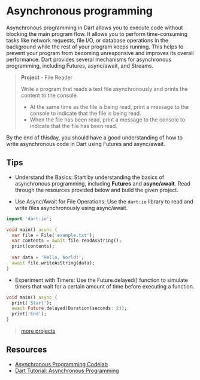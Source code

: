 # Asynchronous programming

Asynchronous programming in Dart allows you to execute code without blocking the main program flow. It allows you to perform time-consuming tasks like network requests, file I/O, or database operations in the background while the rest of your program keeps running. This helps to prevent your program from becoming unresponsive and improves its overall performance. Dart provides several mechanisms for asynchronous programming, including Futures, async/await, and Streams.

> **Project** - File Reader
> 
> Write a program that reads a text file asynchronously and prints the content to the console.
> - At the same time as the file is being read, print a message to the console to indicate that the file is being read.
> - When the file has been read, print a message to the console to indicate that the file has been read.
>

By the end of thisday, you should have a good understanding of how to write asynchronous code in Dart using Futures and async/await.

## Tips

- Understand the Basics: Start by understanding the basics of asynchronous programming, including **Futures** and **async/await**. Read through the resources provided below and build the given project.

- Use Async/Await for File Operations: Use the `dart:io` library to read and write files asynchronously using async/await.

```dart
import 'dart:io';

void main() async {
  var file = File('example.txt');
  var contents = await file.readAsString();
  print(contents);
  
  var data = 'Hello, World!';
  await file.writeAsString(data);
}
```

- Experiment with Timers: Use the Future.delayed() function to simulate timers that wait for a certain amount of time before executing a function.

```dart
void main() async {
  print('Start');
  await Future.delayed(Duration(seconds: 2));
  print('End');
}
```
 
> [more projects](https://masterflutter.appwriters.dev/ch04-asynchronous-programming-rest-api-and-json/ls01-introduction-to-asynchronous-programming)


## Resources

- [Asynchronous Programming Codelab](https://dart.dev/codelabs/async-await)
- [Dart Tutorial: Asynchronous Programming](https://dart-tutorial.com/asynchronous-programming/)